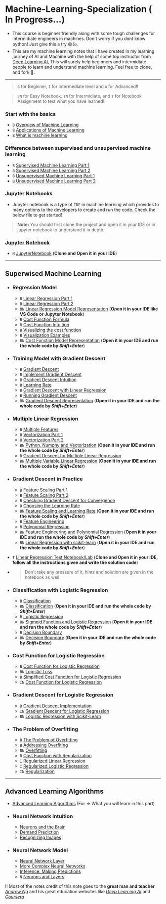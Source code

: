 # Machine-Learning-Specialization ( In Progress...)
-  This course is beginner friendly along with some tough challenges for intermidiate engineers in machines. Don't worry if you dont know python! Just give this a try 😄👍. 
-  This are my machine learning notes that I have created in my learning journey of AI and Machine with the help of some top instructor from [Deep Learning AI](https://www.deeplearning.ai/), This will surely help beginners and intermidiate people to learn and understand machine learning. Feel free to clone, and fork 🍴.

--- 
<!--
- #### I also have occasionally added questions like taught in classes  to help make sure you understand the content like this 🙂
**Question:**
Description of question 
- Option A 
- Option B
>  <details><summary><b>Answer</b></summary> Solution will be given here, with some explaination in below lines</details>

---
-->
>  `B` for Beginner, `I` for intermediate level and `A` for Advanced!!

>  `BN` for Easy Notebook, `IN` for Intermidiate, and `T` for Notebook Assignment to test what you have learned!!


### Start with the basics
- `B` [Overview of Machine Learning](Basics/Overview.md) 
- `B` [Applications of Machine Learning](Basics/Applications.md)
- `B` [What is machine learning](Basics/MachineLearning.md)

### Difference between supervised and unsupervised machine learning
- `B` [Supervised Machine Learning Part 1](Supervised%20Learning/SupervisedLearning1.md)
- `B` [Supervised Machine Learning Part 2](Supervised%20Learning/SupervisedLearning2.md)
- `B` [Unsupervised Machine Learning Part 1](Unsupervised%20Machine%20Learning/UnsupervisedLearning1.md)
- `B` [Unsupervised Machine Learning Part 2](Unsupervised%20Machine%20Learning/UnsupervisedLearning2.md)

### Jupyter Notebooks
- Jupyter notebook is a type of `IDE` in machine learning which provides to many options to the developers to create and run the code. Check the below file to get started! 
> **Note:** You should first clone the project and open it in your IDE or in jupyter notebook to understand it in depth. 
### [Jupyter Notebook](Jupyter%20Notebooks/JupyterNotebook.md)

- `N` [JupyterNotebook](Jupyter%20Notebooks/IntroductiontoJupyterNotebook.ipynb) (**Clone and Open it in your IDE**)

--- 

## Superwised Machine Learning
- ### Regression Model
  - `B` [Linear Regression Part 1](Supervised%20Learning/Regression%20Model/LinearRegressionP1.md)
  - `B` [Linear Regression Part 2](Supervised%20Learning/Regression%20Model/LinearRegressionP2.md)
  - `BN` [Linear Regression Model Representation](Jupyter%20Notebooks/ModelRepresentation.ipynb) (**Open it in your IDE like VS Code or Jupyter Notebook**)
  - `B` [Cost Function Formula](Supervised%20Learning/Regression%20Model/CostFunctionFormula.md)
  - `B` [Cost Function Intuition](Supervised%20Learning/Regression%20Model/CostFunctionIntuition.md)
  - `B` [Visualizing the cost function](Supervised%20Learning/Regression%20Model/VisualizingCostFunction.md)
  - `B` [Visualization Examples](Supervised%20Learning/Regression%20Model/VisualizationExamples.md)
  - `BN` [Cost Function Model Representation](Jupyter%20Notebooks/CostFunctionVisualization.ipynb) (**Open it in your IDE and run the whole code by _Shift+Enter_**)

- ### Training Model with Gradient Descent 
  - `B` [Gradient Descent](Supervised%20Learning/Gradient%20Descent/GradientDescent.md)
  - `B` [Implement Gradient Descent](Supervised%20Learning/Gradient%20Descent/ImplementGradientDescent.md)
  - `B` [Gradient Descent Intuition ](Supervised%20Learning/Gradient%20Descent/GradientDescentIntuition.md)
  - `B` [Learning Rate](Supervised%20Learning/Gradient%20Descent/LearningRate.md)
  - `B` [Gradient Descent with Linear Regression ](Supervised%20Learning/Gradient%20Descent/GradientDescentLinearRegression.md)
  - `B` [Running Gradient Descent](Supervised%20Learning/Gradient%20Descent/RunningGradientDescent.md)
  - `BN` [Gradient Descent Representation](Jupyter%20Notebooks/GradientDescentRepresentaion.ipynb) (**Open it in your IDE and run the whole code by _Shift+Enter_**)


- ###  Multiple Linear Regression
  - `B` [Multiple Features](Supervised%20Learning/Multiple%20Linear%20Regression/MultipleFeatures.md)
  - `B` [Vectorization Part 1](Supervised%20Learning/Multiple%20Linear%20Regression/VectorizationPart1.md)
  - `B` [Vectorization Part 2](Supervised%20Learning/Multiple%20Linear%20Regression/VectorizationPart2.md)
  - `BN` [Python, Numphy and Vectorization](Jupyter%20Notebooks/PythonNumpyAndVectorization.ipynb)  (**Open it in your IDE and run the whole code by _Shift+Enter_**)
  - `B` [Gradient Descent for Multiple Linear Regression](Supervised%20Learning/Multiple%20Linear%20Regression/GradientDescentforMultipleLinearRegression.md) 
  - `BN` [Multiple Variable Linear Regression](Jupyter%20Notebooks/MultipleLinearRegression.ipynb)  (**Open it in your IDE and run the whole code by _Shift+Enter_**)
 
- ### Gradient Descent in Practice
  - `B` [Feature Scaling Part 1](Supervised%20Learning/Gradient%20Descent%20in%20Practice/FeatureScalingPart1.md) 
  - `B` [Feature Scaling Part 2](Supervised%20Learning/Gradient%20Descent%20in%20Practice/FeatureScalingPart2.md) 
  - `B` [Checking Gradient Descent for Convergence](Supervised%20Learning/Gradient%20Descent%20in%20Practice/CheckingGradientDescentforConvergence.md) 
  - `B` [Choosing the Learning Rate](Supervised%20Learning/Gradient%20Descent%20in%20Practice/ChoosingtheLearningRate.md)
  - `BN` [Feature Scaling and Learning Rate](Jupyter%20Notebooks/FeatureScalingAndLearningRate.ipynb)  (**Open it in your IDE and run the whole code by _Shift+Enter_**)
  - `B` [Feature Engineering](Supervised%20Learning/Gradient%20Descent%20in%20Practice/FeatureEngineering.md)
  - `B` [Polynomial Regression](Supervised%20Learning/Gradient%20Descent%20in%20Practice/PolynomialRegression.md) 
  - `BN` [Feature Engineering and Polynomial Regression](Jupyter%20Notebooks/FeatureEngineeringAndPolynomialRegression.ipynb)   (**Open it in your IDE and run the whole code by _Shift+Enter_**)
  - `BN` [Linear Regression with scikit-learn](Jupyter%20Notebooks/LRwithScikitLearn.ipynb)  (**Open it in your IDE and run the whole code by _Shift+Enter_**)
- `T` [Linear Regression Test Notebook/Lab](LinearRegressionTest.ipynb) (**Clone and Open it in your IDE, follow all the instructions given and write the solution code**)
- > Don't take any pressure of it, hints and solution are given in the notebook as well

- ### Classification with Logistic Regression
  - `B` [Classification](Supervised%20Learning/Classification%20with%20Logistic%20Regression/Motivations.md) 
  - `BN` [Classification](Jupyter%20Notebooks/Classification.ipynb)  (**Open it in your IDE and run the whole code by _Shift+Enter_**)
  - `B` [Logistic Regression](Supervised%20Learning/Classification%20with%20Logistic%20Regression/LogisticRegression.md)
  - `BN` [Sigmoid Function and Logistic Regression](Jupyter%20Notebooks/SigmoidFunction.ipynb)  (**Open it in your IDE and run the whole code by _Shift+Enter_**)
  - `B` [Decision Boundary](Supervised%20Learning/Classification%20with%20Logistic%20Regression/DecisionBoundary.md) 
  - `BN` [Decision Boundary](Jupyter%20Notebooks/DecisionBoundary.ipynb)  (**Open it in your IDE and run the whole code by _Shift+Enter_**)


- ### Cost Function for Logistic Regression 
  - `B` [Cost Function for Logistic Regression](Supervised%20Learning/Cost%20Function%20for%20Logistic%20Regression/CostFunctionforLogisticRegression.md) 
  - `BN` [Logistic Loss](Jupyter%20Notebooks/LogisticLoss.ipynb) 
  - `B` [Simplified Cost Function for Logistic Regression](Supervised%20Learning/Cost%20Function%20for%20Logistic%20Regression/SimplifiedCostFunctionforLogisticRegression.md) 
  - `IN` [Cost Function for Logistic Regression](Jupyter%20Notebooks/CostFunctionforLogisticRegression.ipynb) 


- ### Gradient Descent for Logistic Regression 
  - `B` [Gradient Descent Implementation](Supervised%20Learning/Gradient%20Descent%20for%20Logistic%20Regression/GradientDescentImplementation.md) 
  - `IN` [Gradient Descent for Logistic Regression](Jupyter%20Notebooks/GradientDescentforLogisticRegression.ipynb) 
  - `BN` [Logistic Regression with Scikit-Learn](Jupyter%20Notebooks/LogisticRegressionwithScikit-Learn.ipynb) 


- ### The Problem of Overfitting 
  - `B` [The Problem of Overfitting](Supervised%20Learning/The%20Problem%20of%20Overfitting/TheProblemofOverfitting.md) 
  - `B` [Addressing Overfiting](Supervised%20Learning/The%20Problem%20of%20Overfitting/AddressingOverfiting.md) 
  - `BN` [Overfitting](Jupyter%20Notebooks/Overfitting.ipynb) 
  - `B` [Cost Function with Regularization](Supervised%20Learning/The%20Problem%20of%20Overfitting/CostFunctionwithRegularization.md) 
  - `I` [Regularized Linear Regression](Supervised%20Learning/The%20Problem%20of%20Overfitting/RegularizedLinearRegression.md) 
  - `I` [Regularized Logistic Regression](Supervised%20Learning/The%20Problem%20of%20Overfitting/RegularizedLogisticRegression.md)
  - `IN` [Regularization](Jupyter%20Notebooks/Regularization.ipynb)

--- 

## Advanced Learning Algorithms
- [Advanced Learning Algorithms]() (For => What you will learn in this part)

- ### Neural Network Intuition
  - [Neurons and the Brain]()
  - [Demand Prediction]()
  - [Recognizing Images]()


- ### Neural Network Model
  - [Neural Network Layer]() 
  - [More Complex Neural Networks]() 
  - [Inference: Making Predictions]() 
  - `N` [Neurons and Layers]() 

<!--  
- ### TensorFlow Implementation
  - [Inference in Code]() 
  - [Data in TensorFlow]() 
  - [Building a Neural Network]()
  - `N` [Coffee Roasting in TensorFlow]() 
  

- ### Neural Network Implementation in Python 
  - [Forward prop in single layer]() 
  - [General Implementation of Forward Propogation]() 
  - `N` [Coffee Roasting NumPy]()

- Speculations on Artificial General Intelligence (AGI)
  - [Is there a path to AGI?]() 

- ### Vectorization (Optional) 
  - [How Neural Network are Implemented Effciently]() 
  - [Matrix Multiplication]() 
  - [Matrix Multiplication Rules]() 
  - [Matrix Multiplication Code]() 

- ### Neural Network Training 
  - [TensorFlow Implementation]() 
  - [Training Details]() 

- ### Activation Functions 
  - [Alternatives to the Sigmoid Activation]() 
  - [Choosing Activation Functions]()
  - [Why do we need Activation Functions]() 
  - `N` [ReLU Activation]() 

- ### Multiclass Classification 
  - [Multiclass]() 
  - [Softmax]() 
  - [Neural Network with Softmax output]() 
  - [Improved Implementation of Softmax]() 
  - [Classification with Multiple Outputs]() (Optional)
  - `N` [Softmax]() 
  - `N` [Multiclass]() 

- ### Additional Neural Network Concepts
  - [Advanced Optimization]() 
  - [Additional Layer Types]() 

- ### Back Propogation (Optional) 
  - [What is a derivative?]() 
  - [Computation Graph]() 
  - [Larger Neural Network Example]() 
  - `N` [Derivatives]() 
  - `N` [Back Propogation]() 
  
- ###  Advice for Applying Machine Learning 
  - [Deciding What to try next]() 
  - [Evaluating a Model]() 
  - [Model Selection and Training / Cross Validatiion / Test Sets]() 
  - `N` [Model Evaluation and Selection]() 

- ### Bias and Variance 
  - [Diagnosing Bias and Variance]() 
  - [Regularization and Bias/Variance]() 
  - [Establishing a baseline level of Performance]() 
  - [Learning Curves]()
  - [Deciding what to try next revisited]() 
  - [Bias / Variance and Neural Networks]() 
  - `N` [Diagnosing Bias and Variance]() 

- ### Machine Learning Development Process 
  - [Iterative Loop of ML Development]() 
  - [Error Analysis]() 
  - [Adding Data]() 
  - [Transfer Learning: Using Data from a Different Task]() 
  - [Full Cycle of Machine Learning Project]() 
  - [Fairness, Bias, and Ethics]() 

- ### Skewed Datasets (Optional) 
  - [Error Metrics for Skewed Datasets]() 
  - [Trading off precision and recall]() 

- ### Decision Trees
  - [Decision Tree Model]() 
  - [Learning Process]() 
  
- ### Decision Tree Learning
  - [Measuring Purity]() 
  - [Choosing a Split: Information Gain]() 
  - [Putting it Together]() 
  - [Using One-hot Encoding of Categorial Features]() 
  - [Continuous Valued Features]() 
  - [Regression Trees]() (Optional) 
  - `N` [Decision Trees]() 

  
- ### Tree Ensembles 
  - [Using Multiple Decison Trees]() 
  - [Sampling with Replacement]() 
  - [Random Forest Algorithm]() 
  - [XGBoost]() 
  - [When to Use Decision Trees]()
  - `N` [Tree Ensebles]()

--- 

## Unsupervised Machine Learning, Recommender Systems, Reinforcement Learning
- [Unsupervised Machine Learning]() (For => What you will learn in this part)

- ### Clustering
  - [What is Clustering]() 
  - [K-means Intuition]() 
  - [K-means Algorithm]() 
  - [Optimization Objective]()
  - [Initializing K-means]() 
  - [Choosing Numbers of clusters]() 

- ### Anomaly Detection 
  - [Finding Unusual Events]() 
  - [Gaussian (normal) distribution]() 
  - [Anomoly Detection Algoritm]() 
  - [Developing and Evaluating an Anomaly Detection System]() 
  - [Choosing What Features to Use]() 

- ### Collaborative Filtering 
  - [Making Recommendations]() 
  - [Using Per-Item Features]() 
  - [Collaborative Filtering Algorithm]() 
  - [Binary Labels: Favs, Likes and clicks]() 

- ### Recommender Systems Implementation Detail 
  - [Mean Normalization]() 
  - [TensorFlow Implementation of Collaborative Filtering]() 
  - [Finding Relatd Items]() 

- ### Content - Based Filtering 
  - [Collaborative Filtering vs Content-Based Filtering]() 
  - [Deep Learning for Content-Based Filtering]()
  - [Recommending from a Large Catalogue]() 
  - [Ethical Use of Recommender Systems]() 
  - [TensorFlow Implementations fo Content-Based Filtering]() 

- ### Principal Componenet Analysis (Optional) 
  - [Reducing Number of Features]()
  - [PCA algoritm]()
  - [PCA in Code]() 
  - `N` [PCA and Data Visualization]()

- ### Reinforcement Learning Introduction 
  - [What is Reinforcement Learning?]() 
  - [Mars Rover Example]() 
  - [The Return in Reinforcement Learning]() 
  - [Making Decisions: Policies in Reinforcement Learning]() 
  - [Review of Key Concepts]() 

- ### State - Action Value Function 
  - [State-action Value Function Definition]() 
  - [State-action Value Function Example]() 
  - `N` [State-action Value Function]() 
  - [Bellman Equation]() 
  - [Random (stochastic) Environment]() (Optional) 
  

- ### Continuous State Spaces 
  - [Example of Continuous State Space Applications]()
  - [Lunar Lander]() 
  - [Learning the State-value Function]() 
  - [Algorithm Refinement: Improved Neural Network Architecture]()
  - [Algorithm Refinement: E- Greedy Policy]() 
  - [Algorithm Refinement: Mini-Batch and Soft Updates]() (Optional)
  - [The State of Reinforcement Learning]() 


  Welldone Champ
 # Give it a ⭐ if you liked this!
--> 

!! Most of the notes credit of this note goes to the **great man and teacher** _[Andrew Ng](https://en.wikipedia.org/wiki/Andrew_Ng)_ and his great education websites like _[Deep Learning AI](https://www.deeplearning.ai/)_ and _[Coursera](https://www.coursera.org/)_
